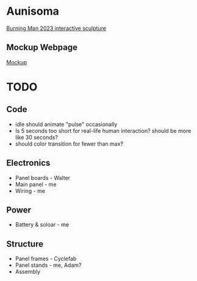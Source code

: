 # Aunisoma
[Burning Man 2023 interactive sculpture](https://www.daveclay.com/burning-man-2023)
## Mockup Webpage
[Mockup](https://aftxr.com/aunisoma)

# TODO
## Code
* idle should animate "pulse" occasionally
* Is 5 seconds too short for real-life human interaction? should be more like 30 seconds?
* should color transition for fewer than max?

## Electronics
* Panel boards - Walter
* Main panel - me
* Wiring - me

## Power
* Battery & soloar - me

## Structure
* Panel frames - Cyclefab
* Panel stands - me, Adam?
* Assembly
